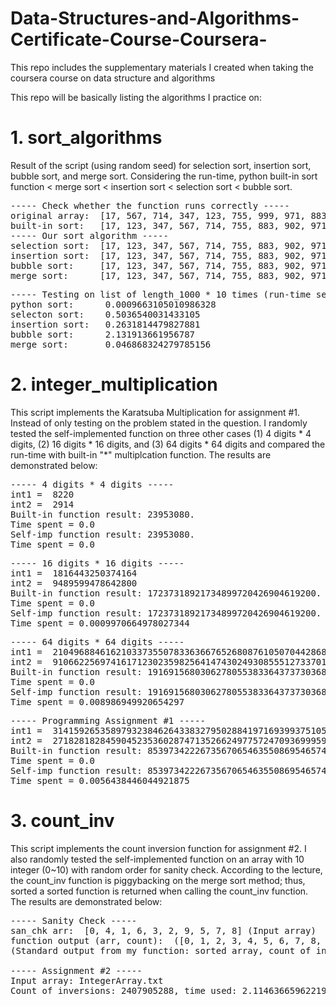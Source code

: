 # Data-Structures-and-Algorithms-Certificate-Course-Coursera-
This repo includes the supplementary materials I created when taking the coursera course on data structure and algorithms

This repo will be basically listing the algorithms I practice on:

# 1. sort_algorithms

Result of the script (using random seed) for selection sort, insertion sort, bubble sort, and merge sort. Considering the run-time, python built-in sort function < merge sort < insertion sort < selection sort < bubble sort.

<pre>
----- Check whether the function runs correctly -----  
original array:  [17, 567, 714, 347, 123, 755, 999, 971, 883, 902]  
built-in sort:   [17, 123, 347, 567, 714, 755, 883, 902, 971, 999]  
----- Our sort algorithm -----  
selection sort:  [17, 123, 347, 567, 714, 755, 883, 902, 971, 999]  
insertion sort:  [17, 123, 347, 567, 714, 755, 883, 902, 971, 999]  
bubble sort:     [17, 123, 347, 567, 714, 755, 883, 902, 971, 999]  
merge sort:      [17, 123, 347, 567, 714, 755, 883, 902, 971, 999]  
</pre>
<pre>
----- Testing on list of length_1000 * 10 times (run-time sec.) -----  
python sort:      0.0009663105010986328  
selecton sort:    0.5036540031433105  
insertion sort:   0.2631814479827881  
bubble sort:      2.131913661956787  
merge sort:       0.046868324279785156  
</pre>

# 2. integer_multiplication  
This script implements the Karatsuba Multiplication for assignment #1. Instead of only testing on the problem stated in the question. I randomly tested the self-implemented function on three other cases (1) 4 digits * 4 digits, (2) 16 digits * 16 digits, and (3) 64 digits * 64 digits and compared the run-time with built-in "*" multiplcation function. The results are demonstrated below:

<pre>
----- 4 digits * 4 digits -----
int1 =  8220
int2 =  2914
Built-in function result: 23953080. 
Time spent = 0.0
Self-imp function result: 23953080. 
Time spent = 0.0
</pre>
<pre>
----- 16 digits * 16 digits -----
int1 =  1816443250374164
int2 =  9489599478642800
Built-in function result: 17237318921734899720426904619200. 
Time spent = 0.0
Self-imp function result: 17237318921734899720426904619200. 
Time spent = 0.0009970664978027344
</pre>
<pre>
----- 64 digits * 64 digits -----
int1 =  2104968846162103373550783363667652680876105070442868653658730193
int2 =  9106622569741617123023598256414743024930855512733701923471688264
Built-in function result: 19169156803062780553833643737303685851029158853411054207058261243539486089719694174798845780526550791659499570766564832180554952. 
Time spent = 0.0
Self-imp function result: 19169156803062780553833643737303685851029158853411054207058261243539486089719694174798845780526550791659499570766564832180554952. 
Time spent = 0.008986949920654297
</pre>
<pre>
----- Programming Assignment #1 -----
int1 =  3141592653589793238462643383279502884197169399375105820974944592
int2 =  2718281828459045235360287471352662497757247093699959574966967627
Built-in function result: 8539734222673567065463550869546574495034888535765114961879601127067743044893204848617875072216249073013374895871952806582723184. 
Time spent = 0.0
Self-imp function result: 8539734222673567065463550869546574495034888535765114961879601127067743044893204848617875072216249073013374895871952806582723184. 
Time spent = 0.0056438446044921875
</pre>

# 3. count_inv  
This script implements the count inversion function for assignment #2. I also randomly tested the self-implemented function on an array with 10 integer (0~10) with random order for sanity check. According to the lecture, the count_inv function is piggybacking on the merge sort method; thus, sorted a sorted function is returned when calling the count_inv function. The results are demonstrated below:

<pre>
----- Sanity Check -----
san_chk arr:  [0, 4, 1, 6, 3, 2, 9, 5, 7, 8] (Input array)
function output (arr, count):  ([0, 1, 2, 3, 4, 5, 6, 7, 8, 9], 10)  
(Standard output from my function: sorted array, count of inversion)

----- Assignment #2 -----
Input array: IntegerArray.txt
Count of inversions: 2407905288, time used: 2.1146366596221924.
</pre>
